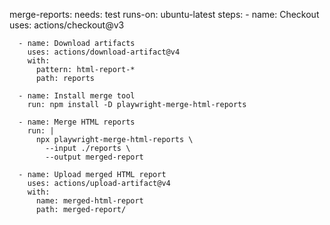   merge-reports:
    needs: test
    runs-on: ubuntu-latest
    steps:
      - name: Checkout
        uses: actions/checkout@v3

      - name: Download artifacts
        uses: actions/download-artifact@v4
        with:
          pattern: html-report-*
          path: reports

      - name: Install merge tool
        run: npm install -D playwright-merge-html-reports

      - name: Merge HTML reports
        run: |
          npx playwright-merge-html-reports \
            --input ./reports \
            --output merged-report

      - name: Upload merged HTML report
        uses: actions/upload-artifact@v4
        with:
          name: merged-html-report
          path: merged-report/
